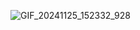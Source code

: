 ![GIF_20241125_152332_928](https://github.com/user-attachments/assets/07caa68b-b6a4-4fa1-948f-4b1cc083e20f)
